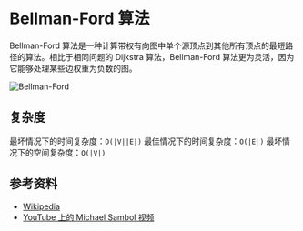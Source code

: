 # Bellman-Ford 算法

Bellman-Ford 算法是一种计算带权有向图中单个源顶点到其他所有顶点的最短路径的算法。相比于相同问题的 Dijkstra 算法，Bellman-Ford 算法更为灵活，因为它能够处理某些边权重为负数的图。

![Bellman-Ford](https://upload.wikimedia.org/wikipedia/commons/2/2e/Shortest_path_Dijkstra_vs_BellmanFord.gif)

## 复杂度

最坏情况下的时间复杂度：`O(|V||E|)`
最佳情况下的时间复杂度：`O(|E|)`
最坏情况下的空间复杂度：`O(|V|)`

## 参考资料

- [Wikipedia](https://en.wikipedia.org/wiki/Bellman%E2%80%93Ford_algorithm)
- [YouTube 上的 Michael Sambol 视频](https://www.youtube.com/watch?v=obWXjtg0L64&list=PLLXdhg_r2hKA7DPDsunoDZ-Z769jWn4R8)